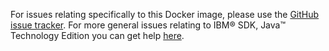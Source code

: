 For issues relating specifically to this Docker image, please use the [GitHub issue tracker](https://github.com/ibmruntimes/ci.docker/issues). For more general issues relating to IBM® SDK, Java™ Technology Edition you can get help [here](https://www.ibm.com/developerworks/community/forums/html/forum?id=11111111-0000-0000-0000-000000000367).

